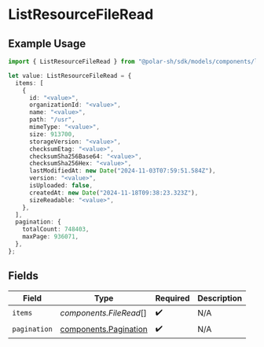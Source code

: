 # ListResourceFileRead

## Example Usage

```typescript
import { ListResourceFileRead } from "@polar-sh/sdk/models/components/listresourcefileread.js";

let value: ListResourceFileRead = {
  items: [
    {
      id: "<value>",
      organizationId: "<value>",
      name: "<value>",
      path: "/usr",
      mimeType: "<value>",
      size: 913700,
      storageVersion: "<value>",
      checksumEtag: "<value>",
      checksumSha256Base64: "<value>",
      checksumSha256Hex: "<value>",
      lastModifiedAt: new Date("2024-11-03T07:59:51.584Z"),
      version: "<value>",
      isUploaded: false,
      createdAt: new Date("2024-11-18T09:38:23.323Z"),
      sizeReadable: "<value>",
    },
  ],
  pagination: {
    totalCount: 748403,
    maxPage: 936071,
  },
};
```

## Fields

| Field                                                          | Type                                                           | Required                                                       | Description                                                    |
| -------------------------------------------------------------- | -------------------------------------------------------------- | -------------------------------------------------------------- | -------------------------------------------------------------- |
| `items`                                                        | *components.FileRead*[]                                        | :heavy_check_mark:                                             | N/A                                                            |
| `pagination`                                                   | [components.Pagination](../../models/components/pagination.md) | :heavy_check_mark:                                             | N/A                                                            |